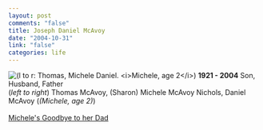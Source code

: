 ```yaml
--- 
layout: post
comments: "false"
title: Joseph Daniel McAvoy
date: "2004-10-31"
link: "false"
categories: life
---
```

<img src="http://zanshin.net/images/dan.jpg" alt="(l to r: Thomas, Michele Daniel. <i>Michele, age 2</i>)">
<strong>1921 - 2004</strong> Son, Husband, Father <br />(<i>left to right</i>) Thomas McAvoy, (Sharon) Michele McAvoy Nichols, Daniel McAvoy (<i>(Michele, age 2)</i>)<br /><br /><a href="http://andifyoudidknow.com/archives/000508.html" title="Michele's Goodbye to her dad">Michele's Goodbye to her Dad</a>
